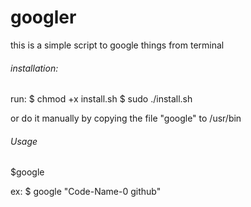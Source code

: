 # googler



this is a simple script to google things from terminal 

###### installation:

run:
	$ chmod +x install.sh
	$ sudo ./install.sh

or do it manually by copying the file "google" to /usr/bin




###### Usage

$google <search string>

ex:
	$ google "Code-Name-0 github"
